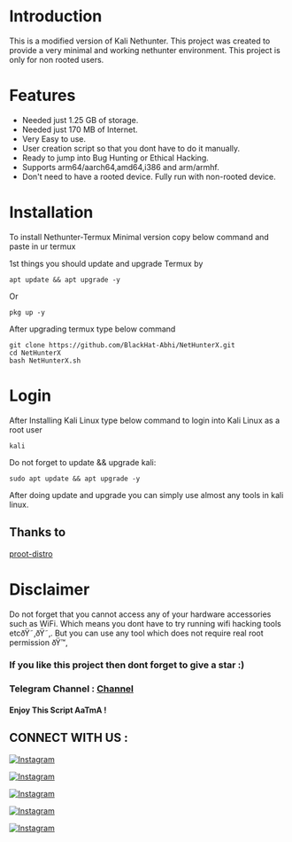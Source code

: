 
# Introduction

This is a modified version of Kali Nethunter. This project was created to provide a very minimal and working nethunter environment. This project is only for non rooted users.

# Features

 * Needed just 1.25 GB of storage.
 * Needed just 170 MB of Internet.
 * Very Easy to use.
 * User creation script so that you dont have to do it manually.
 * Ready to jump into Bug Hunting or Ethical Hacking.
 * Supports arm64/aarch64,amd64,i386 and arm/armhf.
 * Don't need to have a rooted device. Fully run with non-rooted device.

# Installation
To install Nethunter-Termux Minimal version copy below command and paste in ur termux

1st things you should update and upgrade Termux by
```
apt update && apt upgrade -y 
```
Or
```
pkg up -y
```
After upgrading termux type below command 

```
git clone https://github.com/BlackHat-Abhi/NetHunterX.git
cd NetHunterX
bash NetHunterX.sh
```
# Login 

After Installing Kali Linux type below command to login into Kali Linux as a root user

```
kali
```



Do not forget to update && upgrade kali:

```
sudo apt update && apt upgrade -y
```
After doing update and upgrade you can simply use almost any tools in kali linux.

## Thanks to

[proot-distro](https://github.com/termux/proot-distro)

# Disclaimer
Do not forget that you cannot access any of your hardware accessories such as WiFi. Which means you dont have to try running wifi hacking tools etcðŸ˜‚ðŸ˜‚.
But you can use any tool which does not require real root permission ðŸ™‚


### If you like this project then dont forget to give a star :)
 
 ### Telegram Channel : [Channel](https://t.me/BlackHat_HackerX)

#### Enjoy This Script AaTmA !

## CONNECT WITH US :

[![Instagram](https://img.shields.io/badge/INSTAGRAM-FOLLOW-red?style=for-the-badge&logo=instagram)](https://instagram.com/blackhat_abhi)

[![Instagram](https://img.shields.io/badge/TOOL-CODER-yellow?style=for-the-badge&logo=telegram)](https://T.me/BHaTakTi_AaTmA_Hu_Me)

[![Instagram](https://img.shields.io/badge/TELEGRAM-GROUP-red?style=for-the-badge&logo=telegram)](https://t.me/HackerX_Termux_Help)

[![Instagram](https://img.shields.io/badge/TELEGRAM-CHANNEL-red?style=for-the-badge&logo=telegram)](https://t.me/Blackhat_HackerX)

[![Instagram](https://img.shields.io/badge/WHATSAPP-JOINGROUP-red?style=for-the-badge&logo=whatsapp)](https://bit.ly/3ZdOp24)

  

